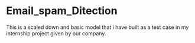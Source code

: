 # Email_spam_Ditection
This is a scaled down and basic model that i have built as a test case in my internship project given by our company.
